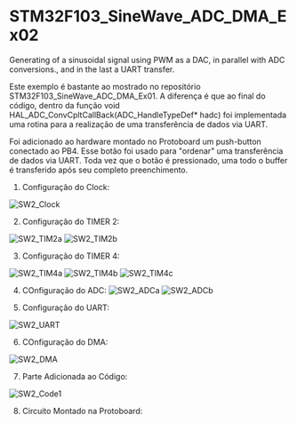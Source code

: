 # STM32F103_SineWave_ADC_DMA_Ex02
Generating of a sinusoidal signal using PWM as a DAC, in parallel with ADC conversions., and in the last a UART transfer.

Este exemplo é bastante ao mostrado no repositório STM32F103_SineWave_ADC_DMA_Ex01. A diferença é que ao final do código, dentro da função
void HAL_ADC_ConvCpltCallBack(ADC_HandleTypeDef* hadc) foi implementada uma rotina para a realização de uma transferência de dados via UART.

Foi adicionado ao hardware montado no Protoboard um push-button conectado ao PB4. Esse botão foi usado para "ordenar" uma transferência de dados
via UART. Toda vez que o botão é pressionado, uma todo o buffer é transferido após seu completo  preenchimento.

1. Configuração do Clock:

![SW2_Clock](https://user-images.githubusercontent.com/114233216/192543973-e187f06b-bfec-4514-b516-fbee9b8069bb.png)


2. Configuração do TIMER 2:

![SW2_TIM2a](https://user-images.githubusercontent.com/114233216/192544007-030ebe71-8b20-4991-b60f-f1d97421d90d.png)
![SW2_TIM2b](https://user-images.githubusercontent.com/114233216/192544021-73a5dd15-3108-468f-99ab-3d66b0b75dc0.png)


3. Configuração do TIMER 4:

![SW2_TIM4a](https://user-images.githubusercontent.com/114233216/192544072-d70840d3-2af4-42a8-a963-0ee1f3a66054.png)
![SW2_TIM4b](https://user-images.githubusercontent.com/114233216/192544107-ed6a1da8-b5e5-47f2-9e74-31b02e6dc1c8.png)
![SW2_TIM4c](https://user-images.githubusercontent.com/114233216/192544128-85f90f4e-a9c0-4c03-8f5f-d8ad659c63d5.png)



4. COnfiguração do ADC:
![SW2_ADCa](https://user-images.githubusercontent.com/114233216/192544182-fa8469e1-2cb5-4243-adfe-f7d66778996e.png)
![SW2_ADCb](https://user-images.githubusercontent.com/114233216/192544213-f2223acd-9470-499c-8ea9-124dbd858de5.png)


5. Configuração do UART:

![SW2_UART](https://user-images.githubusercontent.com/114233216/192544259-d097ee9b-66be-4d8e-84b9-d5a7b49a8b77.png)


6. COnfiguração do DMA:

![SW2_DMA](https://user-images.githubusercontent.com/114233216/192544505-7170dc1e-7ee6-4df3-b301-bd4b20257612.png)


7. Parte Adicionada ao Código:

![SW2_Code1](https://user-images.githubusercontent.com/114233216/192544564-58d31619-0f55-495d-aeeb-c10b2d4a54b5.png)


8. Circuito Montado na Protoboard:




